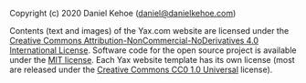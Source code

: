 Copyright (c) 2020 Daniel Kehoe ([daniel@danielkehoe.com](mailto:daniel@danielkehoe.com))

Contents (text and images) of the Yax.com website are licensed under the [Creative Commons Attribution-NonCommercial-NoDerivatives 4.0 International License](https://www.tldrlegal.com/l/ccncnd). Software code for the open source project is available under the [MIT license](https://www.tldrlegal.com/l/mit). Each Yax website template has its own license (most are released under the [Creative Commons CC0 1.0 Universal](https://www.tldrlegal.com/l/cc0-1.0) license).
